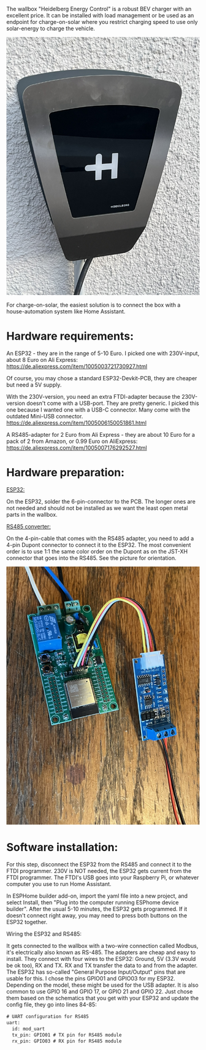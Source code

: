 The wallbox "Heidelberg Energy Control" is a robust BEV charger with an excellent price. It can be installed with load management or be used as an endpoint for charge-on-solar where you restrict charging speed to use only solar-energy to charge the vehicle.

![alt text](https://github.com/top-gun/Heidelberg-Energy-Control-ESPhome/blob/main/pictures/Heidelberg.JPEG "Wallbox")

For charge-on-solar, the easiest solution is to connect the box with a house-automation system like Home Assistant.

# Hardware requirements:

An ESP32 - they are in the range of 5-10 Euro. I picked one with 230V-input, about 8 Euro on Ali Express: https://de.aliexpress.com/item/1005003721730927.html

Of course, you may chose a standard ESP32-Devkit-PCB, they are cheaper but need a 5V supply.

With the 230V-version, you need an extra FTDI-adapter because the 230V-version doesn't come with a USB-port. They are pretty generic. I picked this one because I wanted one with a USB-C connector. Many come with the outdated Mini-USB connector. https://de.aliexpress.com/item/1005006150051861.html

A RS485-adapter for 2 Euro from Ali Express - they are about 10 Euro for a pack of 2 from Amazon, or 0.99 Euro on AliExpress: https://de.aliexpress.com/item/1005007176292527.html

# Hardware preparation:

<ins> ESP32:</ins>

On the ESP32, solder the 6-pin-connector to the PCB. The longer ones are not needed and should not be installed as we want the least open metal parts in the wallbox.

<ins> RS485 converter:</ins>

On the 4-pin-cable that comes with the RS485 adapter, you need to add a 4-pin Dupont connector to connect it to the ESP32. The most convenient order is to use 1:1 the same color order on the Dupont as on the JST-XH connector that goes into the RS485. See the picture for orientation.

![alt text](https://github.com/top-gun/Heidelberg-Energy-Control-ESPhome/blob/main/pictures/ESP32_and_RS485.JPEG "ESP32 wired with RS485")

# Software installation:

For this step, disconnect the ESP32 from the RS485 and connect it to the FTDI programmer. 230V is NOT needed, the ESP32 gets current from the FTDI programmer. The FTDI's USB goes into your Raspberry Pi, or whatever computer you use to run Home Assistant. 

In ESPHome builder add-on, import the yaml file into a new project, and select Install, then "Plug into the computer running ESPhome device builder". After the usual 5-10 minutes, the ESP32 gets programmed. If it doesn't connect right away, you may need to press both buttons on the ESP32 together.

Wiring the ESP32 and RS485:

It gets connected to the wallbox with a two-wire connection called Modbus, it's electrically also known as RS-485. The adapters are cheap and easy to install. They connect with four wires to the ESP32: Ground, 5V (3.3V would be ok too), RX and TX. RX and TX transfer the data to and from the adapter. The ESP32 has so-called "General Purpose Input/Output" pins that are usable for this. I chose the pins GPIO01 and GPIO03 for my ESP32. Depending on the model, these might be used for the USB adapter. It is also common to use GPIO 16 and GPIO 17, or GPIO 21 and GPIO 22. Just chose them based on the schematics that you get with your ESP32 and update the config file, they go into lines 84-85:


```
# UART configuration for RS485
uart:
  id: mod_uart
  tx_pin: GPIO01 # TX pin for RS485 module
  rx_pin: GPIO03 # RX pin for RS485 module
```
